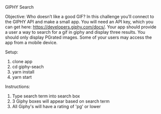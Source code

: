 GIPHY Search

Objective:
Who doesn’t like a good GIF? In this challenge you’ll connect to the GIPHY API and make a small app. You will need an API key, which you can get here: https://developers.giphy.com/docs/. Your app should provide a user a way to search for a gif in giphy and display three results. You should only display PG­rated images. Some of your users may access the app from a mobile device.

Setup:

1. clone app
2. cd giphy-seach
3. yarn install
3. yarn start


Instructions:
1. Type search term into search box
2. 3 Giphy boxes will appear based on search term
3. All Giphy's will have a rating of 'pg' or lower
